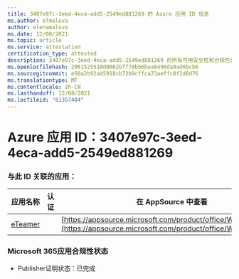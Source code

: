 ```yaml
---
title: 3407e97c-3eed-4eca-add5-2549ed881269 的 Azure 应用 ID 信息
ms.author: elmalova
author: elenamalova
ms.date: 12/08/2021
ms.topic: article
ms.service: attestation
certification_type: attested
description: 3407e97c-3eed-4eca-add5-2549ed881269 的所有可用安全性和合规性信息。
ms.openlocfilehash: 2961525518d0062bff78bb6bea0490da9ad6bcb6
ms.sourcegitcommit: e50a2b92ad5918cb72b9cffca73aeffc8f2d6d76
ms.translationtype: MT
ms.contentlocale: zh-CN
ms.lasthandoff: 12/08/2021
ms.locfileid: "61357404"
---
```

# <a name="azure-app-id-3407e97c-3eed-4eca-add5-2549ed881269"></a>Azure 应用 ID：3407e97c-3eed-4eca-add5-2549ed881269


### <a name="apps-associated-with-this-id"></a>与此 ID 关联的应用：
| **应用名称** | **认证** | **在 AppSource 中查看** |
|--------------|---------------|-----------------------|
| [eTeamer](https://docs.microsoft.com/microsoft-365-app-certification/forward/WA200001621) |  | [https://appsource.microsoft.com/product/office/WA200001621](https://appsource.microsoft.com/product/office/WA200001621) |

### <a name="microsoft-365-app-compliance-status"></a>Microsoft 365应用合规性状态
- Publisher证明状态：已完成
